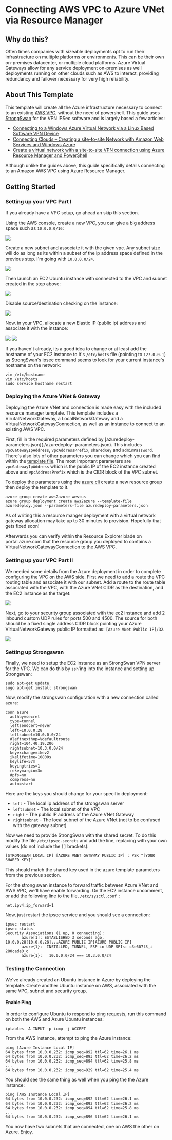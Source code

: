 # Connecting AWS VPC to Azure VNet via Resource Manager## Why do this?Often times companies with sizeable deployments opt to run their infrastructure on multiple platforms or environments. This can be their own on-premises datacenter, or multiple cloud platforms. Azure Virtual Gateways allow for any service deployment on-premises as well deployments running on other clouds such as AWS to interact, providing redundancy and failover necessary for very high reliability.## About This TemplateThis template will create all the Azure infrastructure necessary to connect to an existing [AWS VPC](https://aws.amazon.com/vpc/), without the need of powershell. This guide uses [StrongSwan](https://www.strongswan.org/) for the VPN IPSec software and is largely based a few articles:- [Connecting to a Windows Azure Virtual Network via a Linux Based Software VPN Device](http://azure.microsoft.com/blog/2014/05/22/connecting-to-a-windows-azure-virtual-network-via-a-linux-based-software-vpn-device/)- [Connecting Clouds – Creating a site-to-site Network with Amazon Web Services and Windows Azure](http://michaelwasham.com/2013/09/03/connecting-clouds-site-to-site-aws-azure/)- [Create a virtual network with a site-to-site VPN connection using Azure Resource Manager and PowerShell](https://azure.microsoft.com/en-us/documentation/articles/vpn-gateway-create-site-to-site-rm-powershell/)Although unlike the guides above, this guide specifically details connecting to an Amazon AWS VPC using Azure Resource Manager.## Getting Started### Setting up your VPC Part IIf you already have a VPC setup, go ahead an skip this section.Using the AWS console, create a new VPC, you can give a big address space such as `10.0.0.0/16`: ![](http://az731655.vo.msecnd.net/content/azure-vnet-aws-vpc/ss1.png)Create a new subnet and associate it with the given vpc. Any subnet size will do as long as its within a subset of the ip address space defined in the previous step. I'm going with `10.0.0.0/24`.![](http://az731655.vo.msecnd.net/content/azure-vnet-aws-vpc/ss2.png)Then launch an EC2 Ubuntu instance with connected to the VPC and subnet created in the step above:![](http://az731655.vo.msecnd.net/content/azure-vnet-aws-vpc/ss3.png)Disable source/destination checking on the instance:![](http://az731655.vo.msecnd.net/content/azure-vnet-aws-vpc/ss4.png)Now, in your VPC, allocate a new Elastic IP (public ip) address and associate it with the instance:![](http://az731655.vo.msecnd.net/content/azure-vnet-aws-vpc/ss5.png)![](http://az731655.vo.msecnd.net/content/azure-vnet-aws-vpc/ss6.png)If you haven't already, its a good idea to change or at least add the hostname of your EC2 instance to it's `/etc/hosts` file (pointing to `127.0.0.1`) as StrongSwan's ipsec command seems to look for your current instance's hostname on the network:```vim /etc/hostnamevim /etc/hostssudo service hostname restart```### Deploying the Azure VNet & GatewayDeploying the Azure VNet and connection is made easy with the included resource manager template. This template includes a VirutalNetworkGateway, a LocalNetworkGateway and a VirtualNetworkGatewayConnection, as well as an instance to connect to an existing AWS VPC.First, fill in the required parameters defined by [azuredeploy-parameters.json](./azuredeploy- parameters.json). This includes `vpcGatewayIpAddress`, `vpcAddressPrefix`, `sharedKey` and `adminPassword`. There's also lots of other parameters you can change which you can find within the [template file](./azuredeploy.json). The most important parameters are `vpcGatewayIpAddress` which is the public IP of the EC2 instance created above and `vpcAddressPrefix` which is the CIDR block of the VPC subnet.To deploy the parameters using the [azure cli](https://npmjs.com/azure-cli) create a new resource group then deploy the template to it.```azure group create aws2azure westusazure group deployment create aws2azure --template-file azuredeploy.json --parameters-file azuredeploy-parameters.json```As of writing this a resource manger deployment with a virtual network gateway allocation may take up to 30 minutes to provision. Hopefully that gets fixed soon!Afterwards you can verify within the Resource Explorer blade on portal.azure.com that the resource group you deployed to contains a VirtualNetworkGatewayConnection to the AWS VPC.### Setting up your VPC Part IIWe needed some details from the Azure deployment in order to complete configuring the VPC on the AWS side. First we need to add a route the VPC routing table and associate it with our subnet. Add a route to the route table associated with the VPC, with the Azure VNet CIDR as the destination, and the EC2 instance as the target:![](http://az731655.vo.msecnd.net/content/azure-vnet-aws-vpc/ss7.png)Next, go to your security group associated with the ec2 instance and add 2 inbound custom UDP rules for ports 500 and 4500. The source for both should be a fixed single address CIDR block pointing your Azure VirtualNetworkGateway public IP formatted as: `[Azure VNet Public IP]/32`.![](http://az731655.vo.msecnd.net/content/azure-vnet-aws-vpc/ss8.png)### Setting up StrongswanFinally, we need to setup the EC2 instance as an StrongSwan VPN server for the VPC. We can do this by `ssh`'ing into the instance and setting up Strongswan:```sudo apt-get updatesugo apt-get install strongswan```Now, modify the strongswan configuration with a new connection called `azure`:```conn azure  authby=secret  type=tunnel  leftsendcert=never  left=10.0.0.28  leftsubnet=10.0.0.0/24  #leftnexthop=%defaultroute  right=104.40.19.206  rightsubnet=10.3.0.0/24  keyexchange=ikev2  ikelifetime=10800s  keylife=57m  keyingtries=1  rekeymargin=3m  #pfs=no  compress=no  auto=start```Here are the keys you should change for your specific deployment:- `left` - The local ip address of the strongswan server- `leftsubnet` - The local subnet of the VPC- `right` - The public IP address of the Azure VNet Gateway- `rightsubnet` - The local subnet of the Azure VNet (not to be confused with the gateway subnet)Now we need to provide StrongSwan with the shared secret. To do this modify the file `/etc/ipsec.secrets` and add the line, replacing with your own values (do not include the `[]` brackets):`[STRONGSWAN LOCAL IP] [AZURE VNET GATEWAY PUBLIC IP] : PSK "[YOUR SHARED KEY]"`This should match the shared key used in the azure template parameters from the previous section.For the strong swan instance to forward traffic between Azure VNet and AWS VPC, we'll have enable forwarding. On the EC2 instance uncomment, or add the following line to the file, `/etc/sysctl.conf `:```net.ipv4.ip_forward=1```Now, just restart the ipsec service and you should see a connection:```ipsec restartipsec statusSecurity Associations (1 up, 0 connecting):       azure[1]: ESTABLISHED 3 seconds ago, 10.0.0.28[10.0.0.28]...AZURE PUBLIC IP[AZURE PUBLIC IP]       azure{1}:  INSTALLED, TUNNEL, ESP in UDP SPIs: c3e607f3_i 280cade0_o       azure{1}:   10.0.0.0/24 === 10.3.0.0/24 ```### Testing the ConnectionWe've already created an Ubuntu instance in Azure by deploying the template. Create another Ubuntu instance on AWS, associated with the same VPC, subnet and security group.#### Enable PingIn order to configure Ubuntu to respond to ping requests, run this command on both the AWS and Azure Ubuntu instances:```iptables -A INPUT -p icmp -j ACCEPT```From the AWS instance, attempt to ping the Azure instance:```ping [Azure Instance Local IP]64 bytes from 10.0.0.232: icmp_seq=892 ttl=62 time=26.1 ms64 bytes from 10.0.0.232: icmp_seq=893 ttl=62 time=26.2 ms64 bytes from 10.0.0.232: icmp_seq=894 ttl=62 time=25.8 ms...64 bytes from 10.0.0.232: icmp_seq=929 ttl=62 time=25.4 ms```You should see the same thing as well when you ping the the Azure instance:```ping [AWS Instance Local IP]64 bytes from 10.0.0.232: icmp_seq=892 ttl=62 time=26.1 ms64 bytes from 10.0.0.232: icmp_seq=893 ttl=62 time=26.2 ms64 bytes from 10.0.0.232: icmp_seq=894 ttl=62 time=25.8 ms...64 bytes from 10.0.0.232: icmp_seq=896 ttl=62 time=26.1 ms```You now have two subnets that are connected, one on AWS the other on Azure. Enjoy.